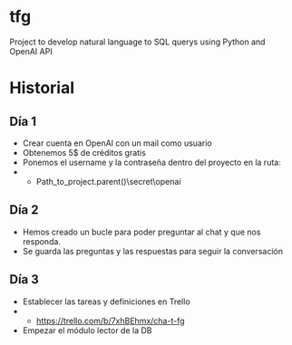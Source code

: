 # tfg
Project to develop natural language to SQL querys using Python and OpenAI API

# Historial 

## Día 1
- Crear cuenta en OpenAI con un mail como usuario
- Obtenemos 5$ de créditos gratis
- Ponemos el username y la contraseña dentro del proyecto en la ruta:
- - Path_to_project.parent()\secret\openai

## Día 2
- Hemos creado un bucle para poder preguntar al chat y que nos responda.
- Se guarda las preguntas y las respuestas para seguir la conversación

## Día 3
- Establecer las tareas y definiciones en Trello 
- - https://trello.com/b/7xhBEhmx/cha-t-fg
- Empezar el módulo lector de la DB 

